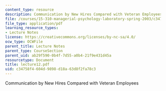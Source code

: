 ```yaml
---
content_type: resource
description: Communication by New Hires Compared with Veteran Employees
file: /courses/15-310-managerial-psychology-laboratory-spring-2003/c34758f4604d9898d18a63d8f2fa78c3_lecture12.pdf
file_type: application/pdf
learning_resource_types:
- Lecture Notes
license: https://creativecommons.org/licenses/by-nc-sa/4.0/
ocw_type: OCWFile
parent_title: Lecture Notes
parent_type: CourseSection
parent_uid: ab29f590-0b4f-7d55-a0b4-21f9e431d45a
resourcetype: Document
title: lecture12.pdf
uid: c34758f4-604d-9898-d18a-63d8f2fa78c3
---
```

Communication by New Hires Compared with Veteran Employees